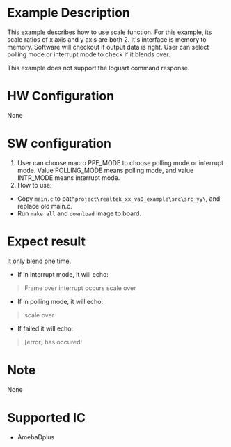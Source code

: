 #  Example Description
This example describes how to use scale function. For this example, its scale ratios of x axis and y axis are both 2. It's interface is memory to memory. Software will checkout if output data is right. User can select polling mode or interrupt mode to check if it blends over.

This example does not support the loguart command response.

# HW Configuration

None

#  SW configuration

1. User can choose macro PPE_MODE to choose polling mode or interrupt mode. Value POLLING_MODE means polling mode, and value INTR_MODE means interrupt mode.
2. How to use:
* Copy `main.c` to path`project\realtek_xx_va0_example\src\src_yy\`, and replace old main.c.
* Run `make all` and `download` image to board.

#  Expect result

It only blend one time. 
- If in interrupt mode, it will echo:
> Frame over interrupt occurs
> scale over 

- If in polling mode, it will echo:
> scale over

- If failed it will echo:
> [error] has occured!

#  Note

None

#  Supported IC

* AmebaDplus


